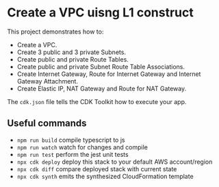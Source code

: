 # Create a VPC uisng L1 construct

This project demonstrates how to:

* Create a VPC.
* Create 3 public and 3 private Subnets.
* Create public and private Route Tables.
* Create public and private Subnet Route Table Associations.
* Create Internet Gateway, Route for Internet Gateway and Internet Gateway Attachment.
* Create Elastic IP, NAT Gateway and Route for NAT Gateway.


The `cdk.json` file tells the CDK Toolkit how to execute your app.

## Useful commands

* `npm run build`   compile typescript to js
* `npm run watch`   watch for changes and compile
* `npm run test`    perform the jest unit tests
* `npx cdk deploy`  deploy this stack to your default AWS account/region
* `npx cdk diff`    compare deployed stack with current state
* `npx cdk synth`   emits the synthesized CloudFormation template
